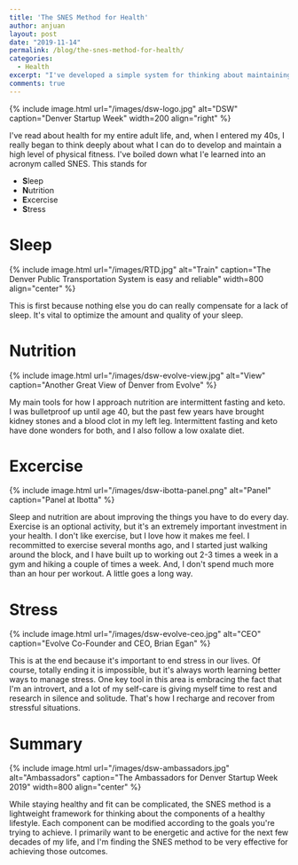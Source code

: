 ```yaml
---
title: 'The SNES Method for Health'
author: anjuan
layout: post
date: "2019-11-14"
permalink: /blog/the-snes-method-for-health/
categories:
  - Health
excerpt: "I've developed a simple system for thinking about maintaining my health."
comments: true
---
```


{% include image.html url="/images/dsw-logo.jpg" alt="DSW" caption="Denver Startup Week" width=200 align="right" %}

I've read about health for my entire adult life, and, when I entered my 40s, I really began to think deeply about what I can do to develop and maintain a high level of physical fitness. I've boiled down what I'e learned into an acronym called SNES. This stands for

* **S**leep
* **N**utrition
* **E**xcercise
* **S**tress

# Sleep

{% include image.html url="/images/RTD.jpg" alt="Train" caption="The Denver Public Transportation System is easy and reliable" width=800 align="center" %}

This is first because nothing else you do can really compensate for a lack of sleep. It's vital to optimize the amount and quality of your sleep.

# Nutrition

{% include image.html url="/images/dsw-evolve-view.jpg" alt="View" caption="Another Great View of Denver from Evolve" %}

My main tools for how I approach nutrition are intermittent fasting and keto. I was bulletproof up until age 40, but the past few years have brought kidney stones and a blood clot in my left leg. Intermittent fasting and keto have done wonders for both, and I also follow a low oxalate diet.

# Excercise

{% include image.html url="/images/dsw-ibotta-panel.png" alt="Panel" caption="Panel at Ibotta" %}

Sleep and nutrition are about improving the things you have to do every day. Exercise is an optional activity, but it's an extremely important investment in your health. I don't like exercise, but I love how it makes me feel. I recommitted to exercise several months ago, and I started just walking around the block, and I have built up to working out 2-3 times a week in a gym and hiking a couple of times a week. And, I don't spend much more than an hour per workout. A little goes a long way.

# Stress

{% include image.html url="/images/dsw-evolve-ceo.jpg" alt="CEO" caption="Evolve Co-Founder and CEO, Brian Egan" %}

This is at the end because it's important to end stress in our lives. Of course, totally ending it is impossible, but it's always worth learning better ways to manage stress. One key tool in this area is embracing the fact that I'm an introvert, and a lot of my self-care is giving myself time to rest and research in silence and solitude. That's how I recharge and recover from stressful situations.

# Summary

{% include image.html url="/images/dsw-ambassadors.jpg" alt="Ambassadors" caption="The Ambassadors for Denver Startup Week 2019" width=800 align="center" %}

While staying healthy and fit can be complicated, the SNES method is a lightweight framework for thinking about the components of a healthy lifestyle. Each component can be modified according to the goals you're trying to achieve. I primarily want to be energetic and active for the next few decades of my life, and I'm finding the SNES method to be very effective for achieving those outcomes.
